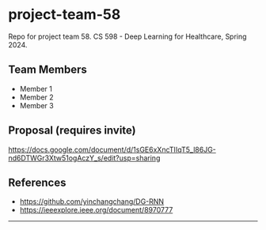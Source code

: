 # project-team-58
Repo for project team 58. CS 598 - Deep Learning for Healthcare, Spring 2024.

## Team Members
- Member 1
- Member 2
- Member 3

## Proposal (requires invite)
https://docs.google.com/document/d/1sGE6xXncTIIqT5_l86JG-nd6DTWGr3Xtw51ogAczY_s/edit?usp=sharing


## References
- https://github.com/yinchangchang/DG-RNN
- https://ieeexplore.ieee.org/document/8970777

---